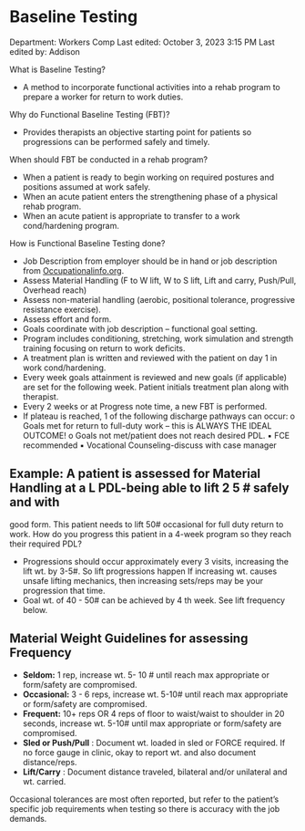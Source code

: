 # Baseline Testing

Department: Workers Comp
Last edited: October 3, 2023 3:15 PM
Last edited by: Addison

What is Baseline Testing?

- A method to incorporate functional activities into a rehab program to prepare a worker for
return to work duties.

Why do Functional Baseline Testing (FBT)?

- Provides therapists an objective starting point for patients so progressions can be performed
safely and timely.

When should FBT be conducted in a rehab program?

- When a patient is ready to begin working on required postures and positions assumed at work
safely.
- When an acute patient enters the strengthening phase of a physical rehab program.
- When an acute patient is appropriate to transfer to a work cond/hardening program.

How is Functional Baseline Testing done?

- Job Description from employer should be in hand or job description from [Occupationalinfo.org](http://occupationalinfo.org/).
- Assess Material Handling (F to W lift, W to S lift, Lift and carry, Push/Pull, Overhead reach)
- Assess non-material handling (aerobic, positional tolerance, progressive resistance exercise).
- Assess effort and form.
- Goals coordinate with job description – functional goal setting.
- Program includes conditioning, stretching, work simulation and strength training focusing on
return to work deficits.
- A treatment plan is written and reviewed with the patient on day 1 in work cond/hardening.
- Every week goals attainment is reviewed and new goals (if applicable) are set for the following
week. Patient initials treatment plan along with therapist.
- Every 2 weeks or at Progress note time, a new FBT is performed.
- If plateau is reached, 1 of the following discharge pathways can occur:
o Goals met for return to full-duty work – this is ALWAYS THE IDEAL OUTCOME!
o Goals not met/patient does not reach desired PDL.
▪ FCE recommended
▪ Vocational Counseling-discuss with case manager

## Example: A patient is assessed for Material Handling at a L PDL-being able to lift 2 5 # safely and with

good form. This patient needs to lift 50# occasional for full duty return to work. How do you progress
this patient in a 4-week program so they reach their required PDL?

- Progressions should occur approximately every 3 visits, increasing the lift wt. by 3-5#. So
lift progressions happen If increasing wt. causes unsafe lifting mechanics, then
increasing sets/reps may be your progression that time.
- Goal wt. of 40 - 50# can be achieved by 4 th week. See lift frequency below.

## Material Weight Guidelines for assessing Frequency

- **Seldom:** 1 rep, increase wt. 5- 10 # until reach max appropriate or form/safety are
compromised.
- **Occasional:** 3 - 6 reps, increase wt. 5-10# until reach max appropriate or form/safety are
compromised.
- **Frequent:** 10+ reps OR 4 reps of floor to waist/waist to shoulder in 20 seconds, increase
wt. 5-10# until max appropriate or form/safety are compromised.
- **Sled or Push/Pull** : Document wt. loaded in sled or FORCE required. If no force gauge in
clinic, okay to report wt. and also document distance/reps.
- **Lift/Carry** : Document distance traveled, bilateral and/or unilateral and wt. carried.

Occasional tolerances are most often reported, but refer to the patient’s specific job requirements when
testing so there is accuracy with the job demands.